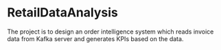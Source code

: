 # RetailDataAnalysis
The project is to design an order intelligence system which reads invoice data from Kafka server and generates KPIs based on the data.
